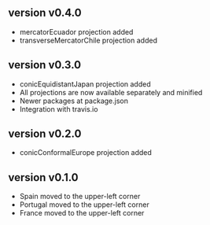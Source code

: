 version v0.4.0
--------------
  * mercatorEcuador projection added
  * transverseMercatorChile projection added

version v0.3.0
--------------
  * conicEquidistantJapan projection added
  * All projections are now available separately and minified
  * Newer packages at package.json
  * Integration with travis.io

version v0.2.0
--------------
  * conicConformalEurope projection added

version v0.1.0
--------------
  * Spain moved to the upper-left corner
  * Portugal moved to the upper-left corner
  * France moved to the upper-left corner
